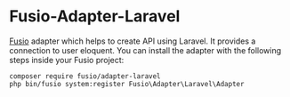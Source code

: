Fusio-Adapter-Laravel
=====

[Fusio] adapter which helps to create API using Laravel. It provides a
connection to user eloquent. You can install the adapter with the following
steps inside your Fusio project:

    composer require fusio/adapter-laravel
    php bin/fusio system:register Fusio\Adapter\Laravel\Adapter

[Fusio]: https://www.fusio-project.org/
